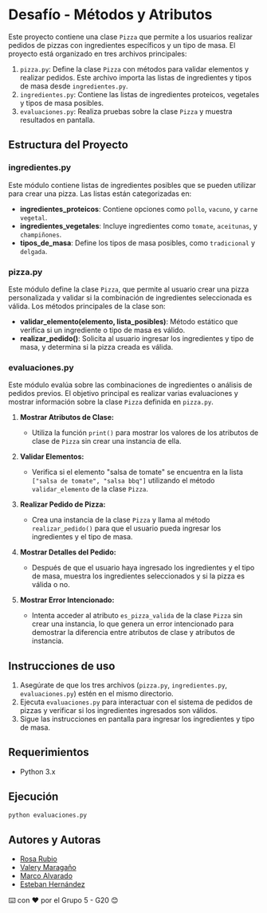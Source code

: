 # Desafío - Métodos y Atributos

Este proyecto contiene una clase `Pizza` que permite a los usuarios realizar pedidos de pizzas con ingredientes específicos y un tipo de masa. El proyecto está organizado en tres archivos principales:

1. `pizza.py`: Define la clase `Pizza` con métodos para validar elementos y realizar pedidos. Este archivo importa las listas de ingredientes y tipos de masa desde `ingredientes.py`.
2. `ingredientes.py`: Contiene las listas de ingredientes proteicos, vegetales y tipos de masa posibles.
3. `evaluaciones.py`: Realiza pruebas sobre la clase `Pizza` y muestra resultados en pantalla.

## Estructura del Proyecto

### ingredientes.py

Este módulo contiene listas de ingredientes posibles que se pueden utilizar para crear una pizza. Las listas están categorizadas en:

- **ingredientes_proteicos**: Contiene opciones como `pollo`, `vacuno`, y `carne vegetal`.
- **ingredientes_vegetales**: Incluye ingredientes como `tomate`, `aceitunas`, y `champiñones`.
- **tipos_de_masa**: Define los tipos de masa posibles, como `tradicional` y `delgada`.

### pizza.py

Este módulo define la clase `Pizza`, que permite al usuario crear una pizza personalizada y validar si la combinación de ingredientes seleccionada es válida. Los métodos principales de la clase son:

- **validar_elemento(elemento, lista_posibles)**: Método estático que verifica si un ingrediente o tipo de masa es válido.
- **realizar_pedido()**: Solicita al usuario ingresar los ingredientes y tipo de masa, y determina si la pizza creada es válida.

### evaluaciones.py

Este módulo evalúa sobre las combinaciones de ingredientes o análisis de pedidos previos. El objetivo principal es realizar varias evaluaciones y mostrar información sobre la clase `Pizza` definida en `pizza.py`.

1. **Mostrar Atributos de Clase:** 
   - Utiliza la función `print()` para mostrar los valores de los atributos de clase de `Pizza` sin crear una instancia de ella.

2. **Validar Elementos:**
   - Verifica si el elemento "salsa de tomate" se encuentra en la lista `["salsa de tomate", "salsa bbq"]` utilizando el método `validar_elemento` de la clase `Pizza`.

3. **Realizar Pedido de Pizza:**
   - Crea una instancia de la clase `Pizza` y llama al método `realizar_pedido()` para que el usuario pueda ingresar los ingredientes y el tipo de masa.

4. **Mostrar Detalles del Pedido:**
   - Después de que el usuario haya ingresado los ingredientes y el tipo de masa, muestra los ingredientes seleccionados y si la pizza es válida o no.

5. **Mostrar Error Intencionado:**
   - Intenta acceder al atributo `es_pizza_valida` de la clase `Pizza` sin crear una instancia, lo que genera un error intencionado para demostrar la diferencia entre atributos de clase y atributos de instancia.

## Instrucciones de uso

1. Asegúrate de que los tres archivos (`pizza.py`, `ingredientes.py`, `evaluaciones.py`) estén en el mismo directorio.
2. Ejecuta `evaluaciones.py` para interactuar con el sistema de pedidos de pizzas y verificar si los ingredientes ingresados son válidos.
3. Sigue las instrucciones en pantalla para ingresar los ingredientes y tipo de masa.

## Requerimientos

- Python 3.x

## Ejecución

```bash
python evaluaciones.py
```
## Autores y Autoras

- [Rosa Rubio](https://github.com/PaulinaRubioP)
- [Valery Maragaño](https://github.com/Valyxp)
- [Marco Alvarado](https://github.com/7pixel-cl)
- [Esteban Hernández](https://github.com/stivhc)

⌨️ con ❤️ por el Grupo 5 - G20 😊
